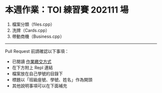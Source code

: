 # 本週作業：TOI 練習賽 202111 場

1. 檔案分類（files.cpp）
2. 洗牌（Cards.cpp）
3. 帶動商機（Business.cpp）

---

Pull Request 前請確認以下事項：

* 已閱讀 [作業繳交方式](https://hackmd.io/@nssh/nscsc/%2F%40nssh%2Fsummit-homework)
* 在下方附上 Repl 連結
* 檔案放在自己學號的目錄下
* 標題以「班級座號、學號、姓名」作為開頭
* 其他說明事項可以在下面補充
